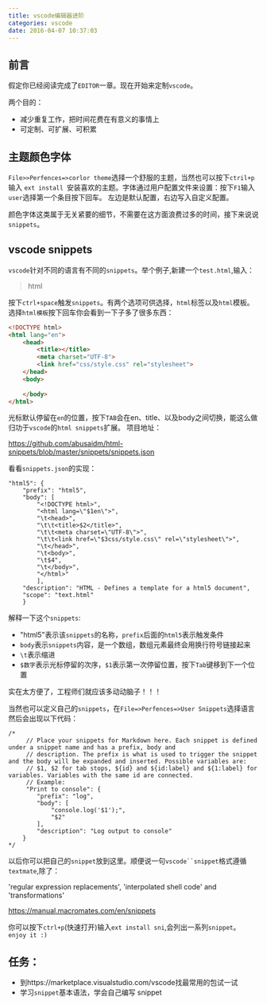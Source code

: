 ```yaml
---
title: vscode编辑器进阶
categories: vscode
date: 2016-04-07 10:37:03
---
```


## 前言
假定你已经阅读完成了`EDITOR`一章。现在开始来定制`vscode`。

两个目的：  
- 减少重复工作，把时间花费在有意义的事情上  
- 可定制、可扩展、可积累  

## 主题颜色字体
`File>>Perfences=>corlor theme`选择一个舒服的主题，当然也可以按下`ctril+p`输入
`ext install `安装喜欢的主题。字体通过用户配置文件来设置：按下`F1`输入`user`选择第一个条目按下回车。
左边是默认配置，右边写入自定义配置。


颜色字体这类属于无关紧要的细节，不需要在这方面浪费过多的时间，接下来说说`snippets`。

## vscode snippets

`vscode`针对不同的语言有不同的`snippets`。举个例子,新建一个`test.html`,输入：
> html

按下`ctrl+space`触发`snippets`。有两个选项可供选择，`html`标签以及`html`模板。
选择`html模板`按下回车你会看到一下子多了很多东西：

``` html
<!DOCTYPE html>
<html lang="en">
    <head>
        <title></title>
        <meta charset="UTF-8">
        <link href="css/style.css" rel="stylesheet">
    </head>
    <body>
    
    </body>
</html>

```
光标默认停留在`en`的位置，按下`TAB`会在en、title、以及body之间切换，能这么做归功于`vscode`的`html snippets`扩展。
项目地址：  
>
https://github.com/abusaidm/html-snippets/blob/master/snippets/snippets.json

看看`snippets.json`的实现：  
```
"html5": {
    "prefix": "html5",
    "body": [
        "<!DOCTYPE html>",
        "<html lang=\"$1en\">",
        "\t<head>",
        "\t\t<title>$2</title>",
        "\t\t<meta charset=\"UTF-8\">",
        "\t\t<link href=\"$3css/style.css\" rel=\"stylesheet\">",
        "\t</head>",
        "\t<body>",
        "\t$4",
        "\t</body>",
        "</html>"
        ],
    "description": "HTML - Defines a template for a html5 document",
    "scope": "text.html"
    }
```

解释一下这个`snippets`:  
- "html5"表示该`snippets`的名称，`prefix`后面的`html5`表示触发条件  
- `body`表示`snippets`内容，是一个数组，数组元素最终会用换行符号链接起来  
- `\t`表示缩进  
- `$数字`表示光标停留的次序，`$1`表示第一次停留位置，按下`Tab`键移到下一个位置  


实在太方便了，工程师们就应该多动动脑子！！！  

当然也可以定义自己的`snippets`，在`File=>Perfences=>User Snippets`选择语言然后会出现以下代码：  

```
/*
	 // Place your snippets for Markdown here. Each snippet is defined under a snippet name and has a prefix, body and 
	 // description. The prefix is what is used to trigger the snippet and the body will be expanded and inserted. Possible variables are:
	 // $1, $2 for tab stops, ${id} and ${id:label} and ${1:label} for variables. Variables with the same id are connected.
	 // Example:
	 "Print to console": {
		"prefix": "log",
		"body": [
			"console.log('$1');",
			"$2"
		],
		"description": "Log output to console"
	}
*/
```  

以后你可以把自己的`snippet`放到这里。顺便说一句`vscode``snippet`格式遵循`textmate`,除了：   
> 
 'regular expression replacements', 'interpolated shell code' and 'transformations'  
> 
https://manual.macromates.com/en/snippets  

你可以按下`ctrl+p`(快速打开)输入`ext install sni`,会列出一系列`snippet`。  
`enjoy it :) `  


## 任务：  
- 到https://marketplace.visualstudio.com/vscode找最常用的包试一试
- 学习`snippet`基本语法，学会自己编写 snippet    
